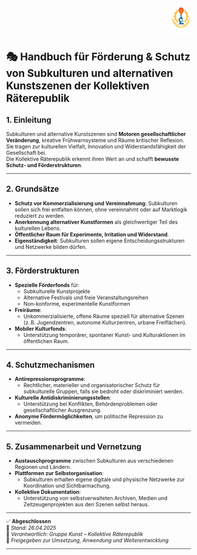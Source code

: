 <p align="right">
  <img src="https://raw.githubusercontent.com/hades-dux/Kollektive-Raeterepublik/main/Meta_und_Systemstruktur/logo_offiziell.png" alt="Logo der Kollektiven Räterepublik" height="80">
</p>

# 🎭 Handbuch für Förderung & Schutz von Subkulturen und alternativen Kunstszenen der Kollektiven Räterepublik

## 1. Einleitung

Subkulturen und alternative Kunstszenen sind **Motoren gesellschaftlicher Veränderung**, kreative Frühwarnsysteme und Räume kritischer Reflexion.  
Sie tragen zur kulturellen Vielfalt, Innovation und Widerstandsfähigkeit der Gesellschaft bei.  
Die Kollektive Räterepublik erkennt ihren Wert an und schafft **bewusste Schutz- und Förderstrukturen**.

---

## 2. Grundsätze

- **Schutz vor Kommerzialisierung und Vereinnahmung**: Subkulturen sollen sich frei entfalten können, ohne vereinnahmt oder auf Marktlogik reduziert zu werden.
- **Anerkennung alternativer Kunstformen** als gleichwertiger Teil des kulturellen Lebens.
- **Öffentlicher Raum für Experimente, Irritation und Widerstand**.
- **Eigenständigkeit**: Subkulturen sollen eigene Entscheidungsstrukturen und Netzwerke bilden dürfen.

---

## 3. Förderstrukturen

- **Spezielle Förderfonds** für:
  - Subkulturelle Kunstprojekte
  - Alternative Festivals und freie Veranstaltungsreihen
  - Non-konforme, experimentelle Kunstformen
- **Freiräume**:
  - Unkommerzialisierte, offene Räume speziell für alternative Szenen (z. B. Jugendzentren, autonome Kulturzentren, urbane Freiflächen).
- **Mobiler Kulturfonds**:
  - Unterstützung temporärer, spontaner Kunst- und Kulturaktionen im öffentlichen Raum.

---

## 4. Schutzmechanismen

- **Antirepressionsprogramme**:
  - Rechtlicher, materieller und organisatorischer Schutz für subkulturelle Gruppen, falls sie bedroht oder diskriminiert werden.
- **Kulturelle Antidiskriminierungsstellen**:
  - Unterstützung bei Konflikten, Behördenproblemen oder gesellschaftlicher Ausgrenzung.
- **Anonyme Fördermöglichkeiten**, um politische Repression zu vermeiden.

---

## 5. Zusammenarbeit und Vernetzung

- **Austauschprogramme** zwischen Subkulturen aus verschiedenen Regionen und Ländern.
- **Plattformen zur Selbstorganisation**:
  - Subkulturen erhalten eigene digitale und physische Netzwerke zur Koordination und Sichtbarmachung.
- **Kollektive Dokumentation**:
  - Unterstützung von selbstverwalteten Archiven, Medien und Zeitzeugenprojekten aus den Szenen selbst heraus.

---

✅ **Abgeschlossen**  
📅 *Stand: 26.04.2025*  
🏩 *Verantwortlich: Gruppe Kunst – Kollektive Räterepublik*  
🔐 *Freigegeben zur Umsetzung, Anwendung und Weiterentwicklung*

---
<!--
Autor: Fabio Weidner
Version: 1.0
Sektion: Kunst
Veröffentlichung: April 2025
-->

